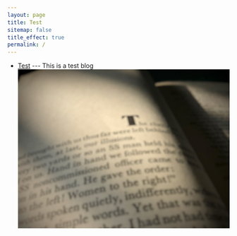 ```yaml
---
layout: page
title: Test
sitemap: false
title_effect: true
permalink: /
---
```


* [Test](/Blog/test.md) --- This is a test blog
  ![Test Blog Thumbnail](/assets/img/book.jpg)







